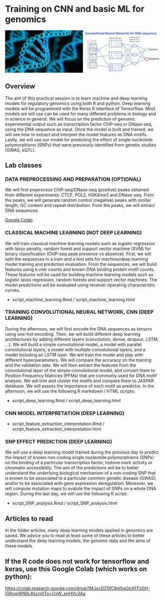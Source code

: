 # Training on CNN and basic ML for genomics 

![plot](header_googlesites.png)

## Overview

The aim of this practical session is to learn machine and deep learning models for regulatory genomics using both R and python. Deep learning models will be programmed with the Keras R interface of Tensorflow. Most models we will use can be used for many different problems in biology and in science in general. 
We will focus on the prediction of genomic experimental output such as transcription factor ChIP-seq or DNase-seq, using the DNA sequence as input. Once the model is built and trained, we will see how to extract and interpret the model features as DNA motifs. Lastly, we will use our model for predicting the effect of single nucleotide polymorphisms (SNPs) that were previously identified from genetic studies (GWAS, eQTL). 

## Lab classes

### DATA PREPROCESSING AND PREPARATION (OPTIONAL)

We will first preprocess ChIP-seq/DNase-seq (positive) peaks obtained from different experiments: CTCF, POL2, H3K4me3 and DNase-seq. From the peaks, we will generate random control (negative) peaks with similar length, GC content and repeat distribution. From the peaks, we will extract DNA sequences. 

[Google Colab](https://colab.research.google.com/drive/1PJU3TFoGGbBtjW5CdcavFTrXL3wLMDGU#scrollTo=jBIs7K1LB4n7)

### CLASSICAL MACHINE LEARNING (NOT DEEP LEARNING)

We will train classical machine learning models such as logistic regression with lasso penalty, random forest and support vector machine (SVM) for binary classification (ChIP-seq peak presence vs absence). 
First, we will split the sequences in a train and a test sets for machine/deep learning model training and prediction evaluation. 
From the sequences, we will build features using k-mer counts and known DNA binding protein motif counts. These features will be used for building machine learning models such as logistic lasso regression, random forests and support vector machines. The model predictions will be evaluated using receiver operating characteristic curves.

- script_machine_learning.Rmd / script_machine_learning.html

### TRAINING CONVOLUTIONAL NEURAL NETWORK, CNN (DEEP LEARNING)

During the afternoon, we will first encode the DNA sequences as tensors using one-hot encoding. Then, we will build different deep learning architectures by adding different layers (convolution, dense, dropout, LSTM, ...). We will build a simple convolutional model, a model with parallel convolutional layers, a model with multiple convolutional layers, and a model including an LSTM layer. We will train the model and play with different hyperparameters. We will compare the accuracy on the training and the validation sets. We will then extract the features from the convolutional layer of the simple convolutional model, and convert them to Position Frequency Matrices (PFMs) that are commonly used for DNA motif analysis. We will trim and cluster the motifs and compare them to JASPAR database. We will assess the importance of each motif as predictor. In the afternoon, we will use the following R markdown / HTML scripts:
- script_deep_learning.Rmd / script_deep_learning.html

### CNN MODEL INTERPRETATION (DEEP LEARNING)

- script_feature_extraction_interpretation.Rmd / script_feature_extraction_interpretation.html

### SNP EFFECT PREDICTION (DEEP LEARNING)

We will use a deep learning model trained during the previous day to predict the impact of known non-coding single nucleotide polymorphisms (SNPs) on the binding of a particular transcription factor, histone mark activity or chromatin accessibility. The aim of the predictions will be to better understand the underlying biological mechanism of a non-coding SNP that is known to be associated to a particular common genetic disease (GWAS), and/or to be associated with gene expression deregulation. Moreover, we will compute mutation maps to evalute the impact of SNPs on a whole DNA region. During the last day, we will use the following R script: 
- script_SNP_analysis.Rmd / script_SNP_analysis.html

## Articles to read

In the folder articles, many deep learning models applied in genomics are saved. We advice you to read at least some of these articles to better understand the deep learning models, the genomic data and the aims of these models. 


## If the R code does not work for tensorflow and keras, use this Google Colab (which works on python):
https://colab.research.google.com/drive/1MJocDZ5fC9qfbaGpXFFzGH-jGRywWN6L#scrollTo=OxW_pnHVv3Aa
